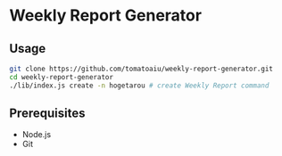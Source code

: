 # Weekly Report Generator

## Usage

```sh
git clone https://github.com/tomatoaiu/weekly-report-generator.git
cd weekly-report-generator
./lib/index.js create -n hogetarou # create Weekly Report command
```

## Prerequisites

- Node.js
- Git
